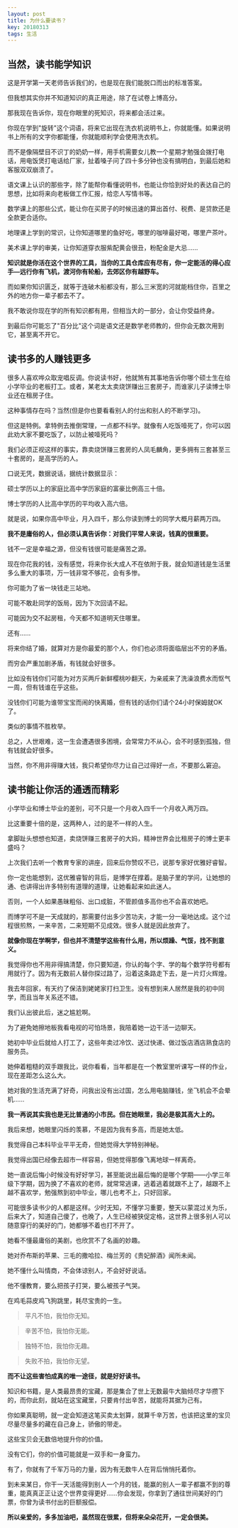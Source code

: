 ```yaml
---
layout: post
title: 为什么要读书？
key: 20180313
tags: 生活
---
```


## 当然，读书能学知识

这是开学第一天老师告诉我们的，也是现在我们能脱口而出的标准答案。

但我想其实你并不知道知识的真正用途，除了在试卷上博高分。

那我现在告诉你，现在你眼里的死知识，将来都会活过来。

你现在学到"旋转"这个词语，将来它出现在洗衣机说明书上，你就能懂。如果说明书上所有的文字你都能懂，你就能顺利学会使用洗衣机。

而不是像隔壁目不识丁的奶奶一样，用手机需要女儿教一个星期才勉强会拨打电话，用电饭煲打电话给厂家，扯着嗓子问了四十多分钟也没有搞明白，到最后她和客服双双崩溃了。

语文课上认识的那些字，除了能帮你看懂说明书，也能让你恰到好处的表达自己的思想，比如将来向老板做工作汇报，给恋人写情书等。

数学课上的那些公式，能让你在买房子的时候迅速的算出首付、税费、是贷款还是全款更合适你。

地理课上学到的常识，让你知道哪里的鱼好吃，哪里的咖啡最好喝，哪里产茶叶。

美术课上学的审美，让你知道穿衣服紫配黄会很丑，粉配金是大忌......

**知识就是你活在这个世界的工具，当你的工具仓库应有尽有，你一定能活的得心应手—远行你有飞机，渡河你有轮船，去郊区你有越野车。**

而如果你知识匮乏，就等于连破木船都没有，那么三米宽的河就能档住你，百里之外的地方你一辈子都去不了。

我不敢说你现在学的所有知识都有用，但相当大的一部分，会让你受益终身。

到最后你可能忘了"百分比"这个词是语文还是数学老师教的，但你会无数次用到它，甚至离不开它。

## 读书多的人赚钱更多

很多人喜欢哗众取宠唱反调。你说读书好，他就煞有其事地告诉你哪个硕士生在给小学毕业的老板打工。或者，某老太太卖烧饼赚出三套房子，而谁家儿子读博士毕业还在租房子住。

这种事情存在吗？当然(但是你也要看看别人的付出和别人的不断学习)。

但这是特例。拿特例去推倒常理，一点都不科学。就像有人吃饭噎死了，你可以因此劝大家不要吃饭了，以防止被噎死吗？

我们必须正视这样的事实，靠卖烧饼赚三套房的人凤毛麟角，更多拥有三套甚至三十套房的，是高学历的人。

口说无凭，数据说话，据统计数据显示：

硕士学历以上的家庭比高中学历家庭的富豪比例高三十倍。

博士学历的人比高中学历的平均收入高六倍。

就是说，如果你高中毕业，月入四千，那么你读到博士的同学大概月薪两万四。

**我不是庸俗的人，但必须认真告诉你：对我们平常人来说，钱真的很重要。**

钱不一定是幸福之源，但没有钱很可能是痛苦之源。

现在你花我的钱，没有感觉，将来你长大成人不在依附于我，就会知道钱是生活里多么重大的事项，万一钱非常不够花，会有多惨。

你可能为了省一块钱走三站地。

可能不敢赴同学的饭局，因为下次回请不起。

可能因为交不起房租，今天都不知道明天住哪里。

还有......

将来你结了婚，就算对方是你最爱的那个人，你们也必须将面临层出不穷的矛盾。

而穷会严重加剧矛盾，有钱就会好很多。

比如没有钱你们可能为对方买两斤新鲜樱桃吵翻天，为亲戚来了洗澡浪费水而怄气一周，但有钱谁在乎这些。

没钱你们可能为谁带宝宝而闹的快离婚，但有钱的话你们请个24小时保姆就OK了。

类似的事情不胜枚举。

总之，人世艰难，这一生会遭遇很多困境，会常常力不从心，会不时感到孤独，但有钱就会好很多。

当然，你不用非得赚大钱，我只希望你尽力让自己过得好一点，不要那么窘迫。

## 读书能让你活的通透而精彩

小学毕业和博士毕业的差别，可不只是一个月收入四千一个月收入两万四。

比这重要十倍的是，这两种人，过的是不一样的人生。

拿脚趾头想想也知道，卖烧饼赚三套房子的大妈，精神世界会比租房子的博士更丰盛吗？

上次我们去听一个教育专家的讲座，回来后你赞叹不已，说那专家好优雅好睿智。

你一定也能想到，这优雅睿智的背后，是博学在撑着。是脑子里的学问，让她想的通、也讲得出许多特别有道理的道理，让她看起来如此迷人。

否则，一个人如果愚昧粗俗、出口成脏，不管颜值多高你也不会喜欢她吧。

而博学可不是一天成就的，那需要付出多少苦功夫，才能一分一毫地达成。这个过程很煎熬，一来辛苦，二来短期不见成效。很多人就是因此放弃了。

**就像你现在学啊学，但也并不清楚学这些有什么用，所以烦躁、气馁，找不到意义。**

我觉得你也不用非得搞清楚，你只要知道，你认的每个字、学的每个数学符号都有用就行了。因为有无数前人替你探过路了，沿着这条路走下去，是一片灯火辉煌。

我去年回家，有天约了保洁到姥姥家打扫卫生。没有想到来人居然是我的初中同学，而且当年关系还不错。

我们认出彼此后，迷之尴尬啊。

为了避免她擦地板我看电视的可怕场景，我陪着她一边干活一边聊天。

她初中毕业后就给人打工了，这些年卖过冷饮、送过快递、做过饭店酒店熟食店的服务员。

她伸着粗糙的双手跟我比，说你看看，当年都是在一个教室里听课写一样的作业，现在差距怎么这么大。

她对我的生活充满了好奇，问我出没有出过国，怎么用电脑赚钱，坐飞机会不会晕机......

**我一再说其实我也是无比普通的小市民。但在她眼里，我必是极其高大上的。**

我后来想，她眼里闪烁的羡慕，不是因为我有多高，而是她太低。

我觉得自己本科毕业平平无奇，但她觉得大学特别神秘。

我觉得出国已经像去超市一样容易，但她觉得那像飞离地球一样离奇。

她一直说后悔小时候没有好好学习，甚至能说出最后悔的是哪个学期——小学三年级下学期，因为换了不喜欢的老师，就常常逃课，逃着逃着就跟不上了，越跟不上越不喜欢学，勉强熬到初中毕业，哪儿也考不上，只好回家。

可能很多读书少的人都是这样。少时无知，不懂学习重要，整天以蒙混过关为乐，后来大了，知道自己傻了，也晚了，人生已经被狭促定格，这世界上很多别人可以随意穿行的美好的门，她都够不着也打不开了。

她看不懂最庸俗的美剧，也欣赏不了名画的妙趣。

她对乔布斯的苹果、三毛的撒哈拉、梅兰芳的《贵妃醉酒》闻所未闻。

她不懂什么叫情商，不会体谅别人，不会好好说话。

他不懂教育，要么把孩子打哭，要么被孩子气哭。

在鸡毛蒜皮鸡飞狗跳里，耗尽宝贵的一生。

>平凡不怕，我怕你无知。

>辛苦不怕，我怕你无能。

>独特不怕，我怕你无趣。

>失败不拍，我怕你无望。

**而不让这些害怕成真的唯一途径，就是好好读书。**

知识和书籍，是人类最昂贵的宝藏，那是集合了世上无数最牛大脑倾尽才华攒下的，而你此刻，就站在这宝藏里，只要肯付出辛苦，就能将其据为己有。

你如果真聪明，就一定会知道这笔买卖太划算，就算千辛万苦，也该把这里的宝贝尽量尽量多的藏在自己身上，骄傲的带走。

这些宝贝会无数倍地提升你的价值。

没有它们，你的价值可能就是一双手和一身蛮力。

有了，你就有了千军万马的力量，因为有无数牛人在背后悄悄托着你。

到未来某日，你干一天活能得到别人一个月的钱，能赢的别人一辈子都赢不到的尊重，能真真正正让这个世界变得更好......你会发现，你拿到了通往世间美好的门票，你曾为读书付出的巨额报偿。

**所以亲爱的，多多加油吧，虽然现在很累，但将来朵朵花开，一定会很美。**






